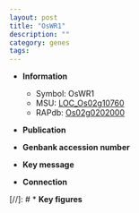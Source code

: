 ```yaml
---
layout: post
title: "OsWR1"
description: ""
category: genes
tags: 
---
```


* **Information**  
    + Symbol: OsWR1  
    + MSU: [LOC_Os02g10760](http://rice.uga.edu/cgi-bin/ORF_infopage.cgi?orf=LOC_Os02g10760)  
    + RAPdb: [Os02g0202000](http://rapdb.dna.affrc.go.jp/viewer/gbrowse_details/irgsp1?name=Os02g0202000)  

* **Publication**  

* **Genbank accession number**  

* **Key message**  

* **Connection**  

[//]: # * **Key figures**  



